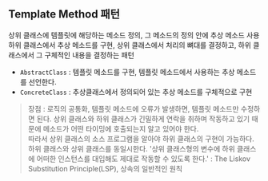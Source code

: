 ## Template Method 패턴

상위 클래스에 템플릿에 해당하는 메소드 정의, 그 메소드의 정의 안에 추상 메소드 사용</br>
하위 클래스에서 추상 메소드를 구현, 상위 클래스에서 처리의 뼈대를 결정하고, 하위 클래스에서 그 구체적인 내용을 결정하는 패턴

- `AbstractClass` : 템플릿 메소드를 구현, 템플릿 메소드에서 사용하는 추상 메소드를 선언한다.</br>
- `ConcreteClass` : 추상클래스에서 정의되어 있는 추상 메소드를 구체적으로 구현

> 장점 : 로직의 공통화, 템플릿 메소드에 오류가 발생하면, 템플릿 메소드만 수정하면 된다.
> 상위 클래스와 하위 클래스가 긴밀하게 연락을 취하며 작동하고 있기 때문에 메소드가 어떤 타이밍에 호출되는지 알고 있어야 한다.</br>
따라서 상위 클래스의 소스 프로그램을 알아야 하위 클래스의 구현이 가능하다.
> 하위 클래스와 상위 클래스를 동일시한다. '상위 클래스형의 변수에 하위 클래스에 어떠한 인스턴스를 대입해도 제대로 작동할 수 있도록 한다.' : The Liskov Substitution Principle(LSP), 상속의 일반적인 원칙